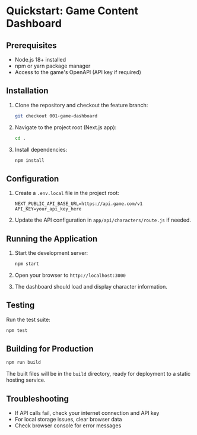 # Quickstart: Game Content Dashboard

## Prerequisites

- Node.js 18+ installed
- npm or yarn package manager
- Access to the game's OpenAPI (API key if required)

## Installation

1. Clone the repository and checkout the feature branch:

   ```bash
   git checkout 001-game-dashboard
   ```

2. Navigate to the project root (Next.js app):

   ```bash
   cd .
   ```

3. Install dependencies:
   ```bash
   npm install
   ```

## Configuration

1. Create a `.env.local` file in the project root:

   ```
   NEXT_PUBLIC_API_BASE_URL=https://api.game.com/v1
   API_KEY=your_api_key_here
   ```

2. Update the API configuration in `app/api/characters/route.js` if needed.

## Running the Application

1. Start the development server:

   ```bash
   npm start
   ```

2. Open your browser to `http://localhost:3000`

3. The dashboard should load and display character information.

## Testing

Run the test suite:

```bash
npm test
```

## Building for Production

```bash
npm run build
```

The built files will be in the `build` directory, ready for deployment to a static hosting service.

## Troubleshooting

- If API calls fail, check your internet connection and API key
- For local storage issues, clear browser data
- Check browser console for error messages
